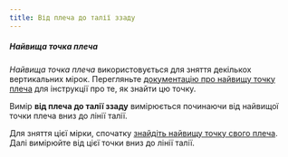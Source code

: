 ```yaml
---
title: Від плеча до талії ззаду
---
```


<Note>

##### Найвища точка плеча

_Найвища точка плеча_ використовується для зняття декількох вертикальних мірок.
Перегляньте [документацію про найвищу точку плеча](/docs/measurements/hps/) для інструкції про те, як знайти цю точку.

</Note>

Вимір **від плеча до талії ззаду** вимірюється починаючи від найвищої точки плеча вниз до лінії талії.

Для зняття цієї мірки, спочатку [знайдіть найвищу точку свого плеча](/docs/measurements/hps/). Далі вимірюйте від цієї точки вниз до лінії талії.
